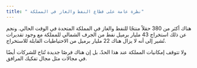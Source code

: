 ```yaml
---
title: " نظرة عامة على قطاع النفط والغاز في المملكة"
---
```


هناك أكثر من 380 حقلاً منتجًا للنفط والغاز في المملكة المتحدة في الوقت الحالي. ونجم عن ذلك استخراج 43 مليار برميل نفط من الجرف الشمالي للمملكة مع وجود تقديرات تُشير إلى أنه لا يزال هناك 22 مليار برميل من الاحتياطيات القابلة للاستخراج.

ولا تتوقف إمكانيات المملكة عند هذا الحدّ، بل إن هناك فرصًا جديدة تُتاح للشركات أيضًا في مجالات مثل مجال تفكيك المرافق.
